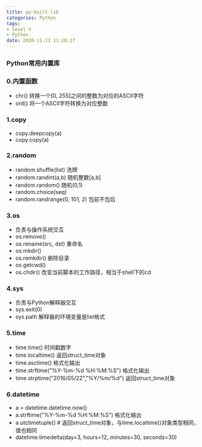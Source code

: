 ```yaml
---
title: py-built-lib
categories: Python
tags: 
- level V
- Python
date: 2020-11-13 11:28:27
---
```


### Python常用内置库

### 0.内置函数

- chr()   转换一个[0, 255]之间的整数为对应的ASCII字符
- ord()   将一个ASCII字符转换为对应整数

<!--more-->

### 1.copy

- copy.deepcopy(a)
- copy.copy(a)

### 2.random

- random.shuffle(list)  洗牌
- random.randint(a,b)  随机整数[a,b]
- random.random()  随机(0,1)
- random.choice(seq)
- random.randrange(0, 101, 2)   包前不包后

### 3.os

- 负责与操作系统交互
- os.remove()
- os.rename(src, dst)  重命名
- os.mkdir()
- os.remkdir()  删除目录
- os.getcwd()
- os.chdir()  改变当前脚本的工作路径，相当于shell下的cd

### 4.sys

- 负责与Python解释器交互
- sys.exit(0)
- sys.path 解释器的环境变量是list格式

### 5.time

- time.time()  时间戳数字
- time.localtime()   返回struct_time对象
- time.asctime()  格式化输出
- time.strftime("%Y-%m-%d %H:%M:%S")   格式化输出
- time.strptime("2016/05/22","%Y/%m/%d")    返回struct_time对象

### 6.datetime

- a = datetime.datetime.now()
- a.strftime("%Y-%m-%d %H:%M:%S")   格式化输出
- a.utctimetuple()   # 返回struct_time对象，与time.localtime()对象类型相同，值也相同
- datetime.timedelta(day=3, hours=12, minutes=30, seconds=30)